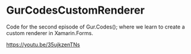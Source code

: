 # GurCodesCustomRenderer

Code for the second episode of Gur.Codes(); where we learn to create a custom renderer in Xamarin.Forms.

https://youtu.be/35ujkzenTNs
